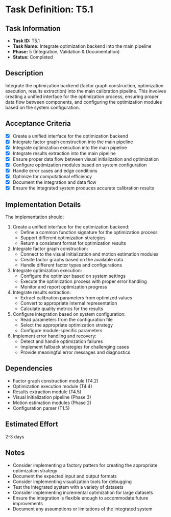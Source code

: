 # Task Definition: T5.1

## Task Information
- **Task ID:** T5.1
- **Task Name:** Integrate optimization backend into the main pipeline
- **Phase:** 5 (Integration, Validation & Documentation)
- **Status:** Completed

## Description
Integrate the optimization backend (factor graph construction, optimization execution, results extraction) into the main calibration pipeline. This involves creating a unified interface for the optimization process, ensuring proper data flow between components, and configuring the optimization modules based on the system configuration.

## Acceptance Criteria
- [x] Create a unified interface for the optimization backend
- [x] Integrate factor graph construction into the main pipeline
- [x] Integrate optimization execution into the main pipeline
- [x] Integrate results extraction into the main pipeline
- [x] Ensure proper data flow between visual initialization and optimization
- [x] Configure optimization modules based on system configuration
- [x] Handle error cases and edge conditions
- [x] Optimize for computational efficiency
- [x] Document the integration and data flow
- [x] Ensure the integrated system produces accurate calibration results

## Implementation Details
The implementation should:
1. Create a unified interface for the optimization backend:
   - Define a common function signature for the optimization process
   - Support different optimization strategies
   - Return a consistent format for optimization results
2. Integrate factor graph construction:
   - Connect to the visual initialization and motion estimation modules
   - Create factor graphs based on the available data
   - Handle different factor types and configurations
3. Integrate optimization execution:
   - Configure the optimizer based on system settings
   - Execute the optimization process with proper error handling
   - Monitor and report optimization progress
4. Integrate results extraction:
   - Extract calibration parameters from optimized values
   - Convert to appropriate internal representation
   - Calculate quality metrics for the results
5. Configure integration based on system configuration:
   - Read parameters from the configuration file
   - Select the appropriate optimization strategy
   - Configure module-specific parameters
6. Implement error handling and recovery:
   - Detect and handle optimization failures
   - Implement fallback strategies for challenging cases
   - Provide meaningful error messages and diagnostics

## Dependencies
- Factor graph construction module (T4.2)
- Optimization execution module (T4.4)
- Results extraction module (T4.5)
- Visual initialization pipeline (Phase 3)
- Motion estimation modules (Phase 2)
- Configuration parser (T1.5)

## Estimated Effort
2-3 days

## Notes
- Consider implementing a factory pattern for creating the appropriate optimization strategy
- Document the expected input and output formats
- Consider implementing visualization tools for debugging
- Test the integrated system with a variety of datasets
- Consider implementing incremental optimization for large datasets
- Ensure the integration is flexible enough to accommodate future improvements
- Document any assumptions or limitations of the integrated system
